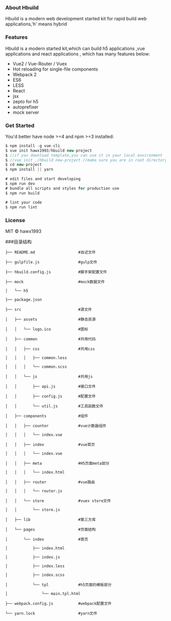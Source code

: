 ### About Hbuild
    
  Hbuild is a modern web development started kit for rapid  build web applications,'h' means hybrid
    
### Features
    
  Hbuild is a modern started kit,which can build h5 applications ,vue applications and react applications , which has many features below:
    
- Vue2 / Vue-Router / Vuex
- Hot reloading for single-file components
- Webpack 2 
- ES6
- LESS
- React
- jsx
- zepto for h5
- autoprefixer
- mock server
    
    
### Get Started
    
    
You'd better have node >=4 and npm >=3 installed:
    
```javascript
$ npm install -g vue-cli
$ vue init hawx1993/hbuild new-project
$ //if you download template,you can use it in your local environment
$ //vue init ./hbuild new-project //make sure you are in root directory
$ cd new-project
$ npm install || yarn
 
# edit files and start developing
$ npm run dev
# bundle all scripts and styles for production use
$ npm run build
 
# lint your code
$ npm run lint
```
    
### License
    
MIT © hawx1993


###目录结构

```
├── README.md					#自述文件

├── gulpfile.js					#gulp文件

├── hbuild.config.js			#脚手架配置文件

├── mock						#mock数据文件

│   └── h5

├── package.json			

├── src							#源文件

│   ├── assets					#静态资源

│   │   └── logo.ico			#图标

│   ├── common					#共用代码

│   │   ├── css					#共用css

│   │   │   ├── common.less

│   │   │   └── common.scss

│   │   └── js					#共用js

│   │       ├── api.js			#接口文件

│   │       ├── config.js		#配置文件

│   │       └── util.js			#工具函数文件

│   ├── components				#组件

│   │   ├── counter				#vue计数器组件

│   │   │   └── index.vue

│   │   ├── index				#vue首页

│   │   │   └── index.vue

│   │   ├── meta				#H5页面meta部分

│   │   │   └── index.html

│   │   ├── router				#vue路由

│   │   │   └── router.js

│   │   └── store				#vuex store文件

│   │       └── store.js

│   ├── lib						#第三方库

│   └── pages					#页面结构

│       └── index				#首页

│           ├── index.html

│           ├── index.js

│           ├── index.less

│           ├── index.scss

│           └── tpl				#h5页面的模板部分

│               └── main.tpl.html

├── webpack.config.js			#webpack配置文件		

└── yarn.lock					#yarn文件
```
